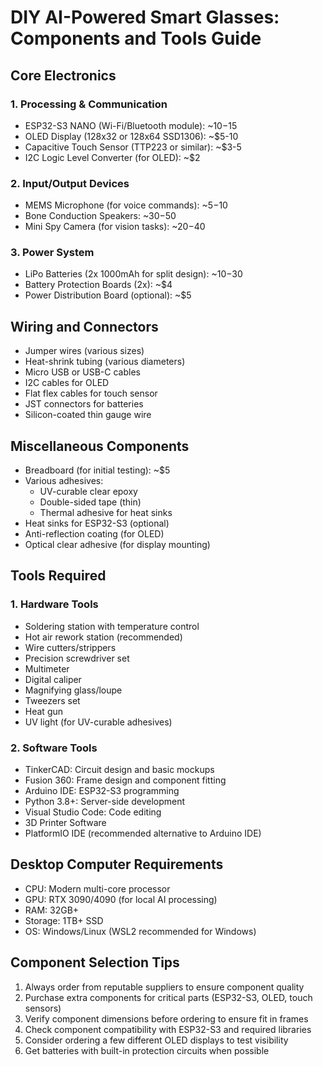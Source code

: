 # DIY AI-Powered Smart Glasses: Components and Tools Guide

## Core Electronics

### 1. Processing & Communication
* ESP32-S3 NANO (Wi-Fi/Bluetooth module): ~$10-$15
* OLED Display (128x32 or 128x64 SSD1306): ~$5-10
* Capacitive Touch Sensor (TTP223 or similar): ~$3-5
* I2C Logic Level Converter (for OLED): ~$2

### 2. Input/Output Devices
* MEMS Microphone (for voice commands): ~$5-$10
* Bone Conduction Speakers: ~$30-$50
* Mini Spy Camera (for vision tasks): ~$20-$40

### 3. Power System
* LiPo Batteries (2x 1000mAh for split design): ~$10-$30
* Battery Protection Boards (2x): ~$4
* Power Distribution Board (optional): ~$5

## Wiring and Connectors
* Jumper wires (various sizes)
* Heat-shrink tubing (various diameters)
* Micro USB or USB-C cables
* I2C cables for OLED
* Flat flex cables for touch sensor
* JST connectors for batteries
* Silicon-coated thin gauge wire

## Miscellaneous Components
* Breadboard (for initial testing): ~$5
* Various adhesives:
  - UV-curable clear epoxy
  - Double-sided tape (thin)
  - Thermal adhesive for heat sinks
* Heat sinks for ESP32-S3 (optional)
* Anti-reflection coating (for OLED)
* Optical clear adhesive (for display mounting)

## Tools Required

### 1. Hardware Tools
* Soldering station with temperature control
* Hot air rework station (recommended)
* Wire cutters/strippers
* Precision screwdriver set
* Multimeter
* Digital caliper
* Magnifying glass/loupe
* Tweezers set
* Heat gun
* UV light (for UV-curable adhesives)

### 2. Software Tools
* TinkerCAD: Circuit design and basic mockups
* Fusion 360: Frame design and component fitting
* Arduino IDE: ESP32-S3 programming
* Python 3.8+: Server-side development
* Visual Studio Code: Code editing
* 3D Printer Software
* PlatformIO IDE (recommended alternative to Arduino IDE)

## Desktop Computer Requirements
* CPU: Modern multi-core processor
* GPU: RTX 3090/4090 (for local AI processing)
* RAM: 32GB+ 
* Storage: 1TB+ SSD
* OS: Windows/Linux (WSL2 recommended for Windows)

## Component Selection Tips
1. Always order from reputable suppliers to ensure component quality
2. Purchase extra components for critical parts (ESP32-S3, OLED, touch sensors)
3. Verify component dimensions before ordering to ensure fit in frames
4. Check component compatibility with ESP32-S3 and required libraries
5. Consider ordering a few different OLED displays to test visibility
6. Get batteries with built-in protection circuits when possible